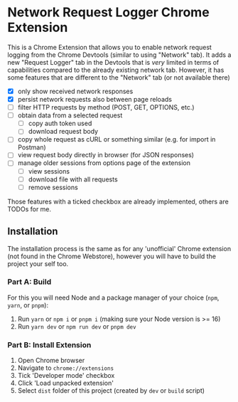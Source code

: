 # Network Request Logger Chrome Extension
This is a Chrome Extension that allows you to enable network request logging from the Chrome Devtools (similar to using "Network" tab). It adds a new "Request Logger" tab in the Devtools that is _very_ limited in terms of capabilities compared to the already existing network tab. However, it has some features that are different to the "Network" tab (or not available there)

- [x] only show received network responses
- [x] persist network requests also between page reloads
- [ ] filter HTTP requests by method (POST, GET, OPTIONS, etc.)
- [ ] obtain data from a selected request
  - [ ] copy auth token used
  - [ ] download request body
- [ ] copy whole request as cURL or something similar (e.g. for import in Postman)
- [ ] view request body directly in browser (for JSON responses)
- [ ] manage older sessions from options page of the extension
  - [ ] view sessions
  - [ ] download file with all requests
  - [ ] remove sessions

Those features with a ticked checkbox are already implemented, others are TODOs for me.

## Installation
The installation process is the same as for any 'unofficial' Chrome extension (not found in the Chrome Webstore), however you will have to build the project your self too.

### Part A: Build
For this you will need Node and a package manager of your choice (`npm`, `yarn`, or `pnpm`):

1. Run `yarn` or `npm i` or `pnpm i` (making sure your Node version is >= 16)
2. Run `yarn dev` or `npm run dev` or `pnpm dev`

### Part B: Install Extension

1. Open Chrome browser
2. Navigate to `chrome://extensions`
3. Tick 'Developer mode' checkbox
4. Click 'Load unpacked extension'
5. Select `dist` folder of this project (created by `dev` or `build` script)
